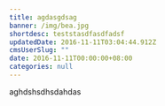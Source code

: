 ```yaml
---
title: agdasgdsag
banner: /img/bea.jpg
shortdesc: teststasdfasdfadsf
updatedDate: 2016-11-11T03:04:44.912Z
cmsUserSlug: ""
date: 2016-11-11T00:00:00+08:00
categories: null
---
```


aghdshsdhsdahdas